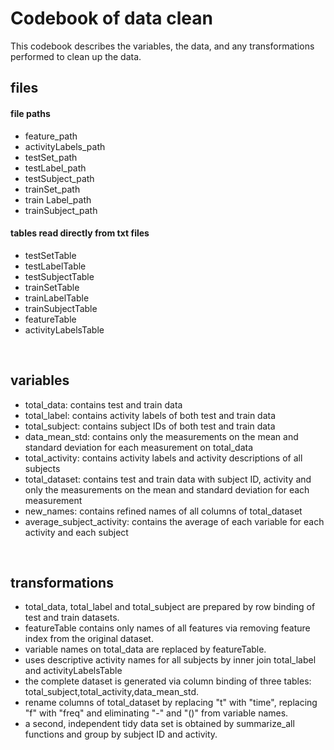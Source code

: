 # Codebook of data clean
This codebook describes the variables, the data, and any transformations performed to clean up the data.


## files 
#### file paths
* feature_path <br /> 
* activityLabels_path <br /> 
* testSet_path <br /> 
* testLabel_path <br /> 
* testSubject_path <br /> 
* trainSet_path <br /> 
* train Label_path <br /> 
* trainSubject_path <br />
#### tables read directly from txt files
* testSetTable<br /> 
* testLabelTable<br /> 
* testSubjectTable<br /> 
* trainSetTable<br /> 
* trainLabelTable<br /> 
* trainSubjectTable<br /> 
* featureTable<br /> 
* activityLabelsTable<br /> 
<br /> 
 
## variables
* total_data: contains test and train data<br /> 
* total_label: contains activity labels of both test and train data<br /> 
* total_subject: contains subject IDs of both test and train data<br /> 
* data_mean_std: contains only the measurements on the mean and standard deviation for each measurement on total_data<br /> 
* total_activity: contains activity labels and activity descriptions of all subjects<br /> 
* total_dataset: contains test and train data with subject ID, activity and only the measurements on the mean and standard deviation for each measurement<br /> 
* new_names: contains refined names of all columns of total_dataset<br /> 
* average_subject_activity: contains the average of each variable for each activity and each subject<br /> 
<br /> 

## transformations
* total_data, total_label and total_subject are prepared by row binding of test and train datasets.<br /> 
* featureTable contains only names of all features via removing feature index from the original dataset.<br /> 
* variable names on total_data are replaced by featureTable.<br /> 
* uses descriptive activity names for all subjects by inner join total_label and activityLabelsTable<br /> 
* the complete dataset is generated via column binding of three tables: total_subject,total_activity,data_mean_std.<br /> 
* rename columns of total_dataset by replacing "t" with "time", replacing "f" with "freq" and eliminating "-" and "()" from variable names.<br /> 
* a second, independent tidy data set is obtained by summarize_all functions and group by subject ID and activity.<br /> 


